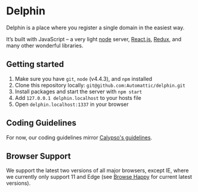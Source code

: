 # Delphin

Delphin is a place where you register a single domain in the easiest way.

It’s built with JavaScript – a very light [node](https://nodejs.org) server, [React.js](https://facebook.github.io/react/), [Redux](http://redux.js.org/), and many other wonderful libraries.

## Getting started

1. Make sure you have `git`, `node` (v4.4.3), and `npm` installed
2. Clone this repository locally: `git@github.com:Automattic/delphin.git`
3. Install packages and start the server with `npm start`
4. Add `127.0.0.1 delphin.localhost` to your hosts file
5. Open `delphin.localhost:1337` in your browser

## Coding Guidelines

For now, our coding guidelines mirror [Calypso's guidelines](https://github.com/Automattic/wp-calypso/blob/master/docs/coding-guidelines.md).

## Browser Support

We support the latest two versions of all major browsers, except IE, where we currently only support 11 and Edge (see [Browse Happy](http://browsehappy.com) for current latest versions).
